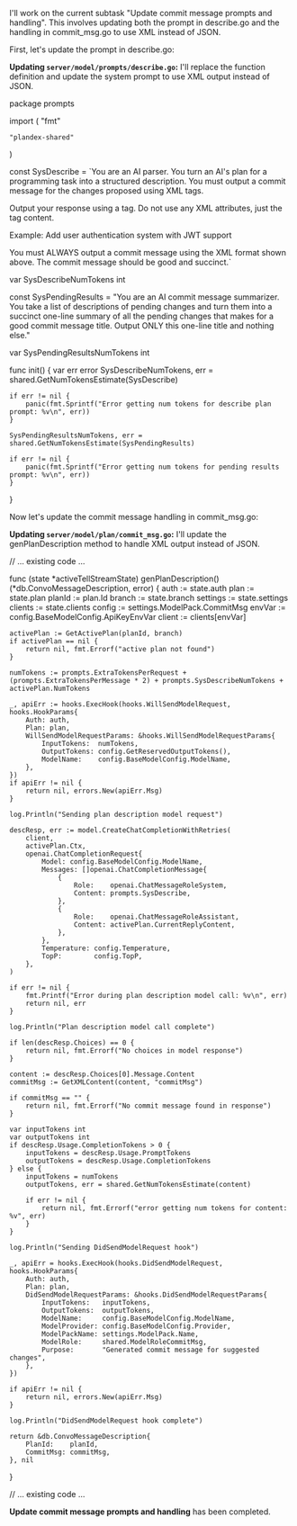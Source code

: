I'll work on the current subtask "Update commit message prompts and handling". This involves updating both the prompt in describe.go and the handling in commit_msg.go to use XML instead of JSON.

First, let's update the prompt in describe.go:

**Updating `server/model/prompts/describe.go`:** I'll replace the function definition and update the system prompt to use XML output instead of JSON.

<PlandexBlock lang="go" path="server/model/prompts/describe.go">
package prompts

import (
	"fmt"

	"plandex-shared"
)

const SysDescribe = `You are an AI parser. You turn an AI's plan for a programming task into a structured description. You must output a commit message for the changes proposed using XML tags.

Output your response using a <commitMsg> tag. Do not use any XML attributes, just the tag content.

Example:
<commitMsg>Add user authentication system with JWT support</commitMsg>

You must ALWAYS output a commit message using the XML format shown above. The commit message should be good and succinct.`

var SysDescribeNumTokens int

const SysPendingResults = "You are an AI commit message summarizer. You take a list of descriptions of pending changes and turn them into a succinct one-line summary of all the pending changes that makes for a good commit message title. Output ONLY this one-line title and nothing else."

var SysPendingResultsNumTokens int

func init() {
	var err error
	SysDescribeNumTokens, err = shared.GetNumTokensEstimate(SysDescribe)

	if err != nil {
		panic(fmt.Sprintf("Error getting num tokens for describe plan prompt: %v\n", err))
	}

	SysPendingResultsNumTokens, err = shared.GetNumTokensEstimate(SysPendingResults)

	if err != nil {
		panic(fmt.Sprintf("Error getting num tokens for pending results prompt: %v\n", err))
	}
}
</PlandexBlock>

Now let's update the commit message handling in commit_msg.go:

**Updating `server/model/plan/commit_msg.go`:** I'll update the genPlanDescription method to handle XML output instead of JSON.

<PlandexBlock lang="go" path="server/model/plan/commit_msg.go">
// ... existing code ...

func (state *activeTellStreamState) genPlanDescription() (*db.ConvoMessageDescription, error) {
	auth := state.auth
	plan := state.plan
	planId := plan.Id
	branch := state.branch
	settings := state.settings
	clients := state.clients
	config := settings.ModelPack.CommitMsg
	envVar := config.BaseModelConfig.ApiKeyEnvVar
	client := clients[envVar]

	activePlan := GetActivePlan(planId, branch)
	if activePlan == nil {
		return nil, fmt.Errorf("active plan not found")
	}

	numTokens := prompts.ExtraTokensPerRequest + (prompts.ExtraTokensPerMessage * 2) + prompts.SysDescribeNumTokens + activePlan.NumTokens

	_, apiErr := hooks.ExecHook(hooks.WillSendModelRequest, hooks.HookParams{
		Auth: auth,
		Plan: plan,
		WillSendModelRequestParams: &hooks.WillSendModelRequestParams{
			InputTokens:  numTokens,
			OutputTokens: config.GetReservedOutputTokens(),
			ModelName:    config.BaseModelConfig.ModelName,
		},
	})
	if apiErr != nil {
		return nil, errors.New(apiErr.Msg)
	}

	log.Println("Sending plan description model request")

	descResp, err := model.CreateChatCompletionWithRetries(
		client,
		activePlan.Ctx,
		openai.ChatCompletionRequest{
			Model: config.BaseModelConfig.ModelName,
			Messages: []openai.ChatCompletionMessage{
				{
					Role:    openai.ChatMessageRoleSystem,
					Content: prompts.SysDescribe,
				},
				{
					Role:    openai.ChatMessageRoleAssistant,
					Content: activePlan.CurrentReplyContent,
				},
			},
			Temperature: config.Temperature,
			TopP:        config.TopP,
		},
	)

	if err != nil {
		fmt.Printf("Error during plan description model call: %v\n", err)
		return nil, err
	}

	log.Println("Plan description model call complete")

	if len(descResp.Choices) == 0 {
		return nil, fmt.Errorf("No choices in model response")
	}

	content := descResp.Choices[0].Message.Content
	commitMsg := GetXMLContent(content, "commitMsg")

	if commitMsg == "" {
		return nil, fmt.Errorf("No commit message found in response")
	}

	var inputTokens int
	var outputTokens int
	if descResp.Usage.CompletionTokens > 0 {
		inputTokens = descResp.Usage.PromptTokens
		outputTokens = descResp.Usage.CompletionTokens
	} else {
		inputTokens = numTokens
		outputTokens, err = shared.GetNumTokensEstimate(content)

		if err != nil {
			return nil, fmt.Errorf("error getting num tokens for content: %v", err)
		}
	}

	log.Println("Sending DidSendModelRequest hook")

	_, apiErr = hooks.ExecHook(hooks.DidSendModelRequest, hooks.HookParams{
		Auth: auth,
		Plan: plan,
		DidSendModelRequestParams: &hooks.DidSendModelRequestParams{
			InputTokens:   inputTokens,
			OutputTokens:  outputTokens,
			ModelName:     config.BaseModelConfig.ModelName,
			ModelProvider: config.BaseModelConfig.Provider,
			ModelPackName: settings.ModelPack.Name,
			ModelRole:     shared.ModelRoleCommitMsg,
			Purpose:       "Generated commit message for suggested changes",
		},
	})

	if apiErr != nil {
		return nil, errors.New(apiErr.Msg)
	}

	log.Println("DidSendModelRequest hook complete")

	return &db.ConvoMessageDescription{
		PlanId:    planId,
		CommitMsg: commitMsg,
	}, nil
}

// ... existing code ...
</PlandexBlock>

**Update commit message prompts and handling** has been completed.